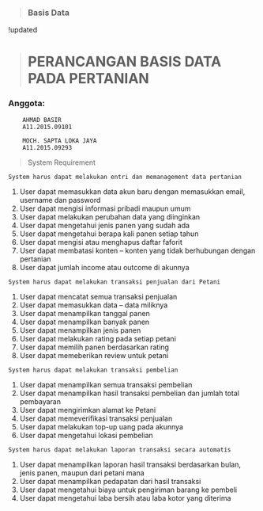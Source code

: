 >### Basis Data

!updated

># PERANCANGAN BASIS DATA PADA PERTANIAN

### Anggota:

```
	AHMAD BASIR
	A11.2015.09101
```
```
	MOCH. SAPTA LOKA JAYA 
	A11.2015.09293
```

>System Requirement

```System harus dapat melakukan entri dan memanagement data pertanian```
1. User dapat memasukkan data akun baru dengan memasukkan email, username dan password
2. User dapat mengisi informasi pribadi maupun umum
3. User dapat melakukan perubahan data yang diinginkan
4. User dapat mengetahui jenis panen yang sudah ada
5. User dapat mengetahui berapa kali panen setiap tahun
6. User dapat mengisi atau menghapus daftar faforit
7. User dapat membatasi konten – konten yang tidak berhubungan dengan pertanian
8. User dapat jumlah income atau outcome di akunnya

```System harus dapat melakukan transaksi penjualan dari Petani```
1. User dapat mencatat semua transaksi penjualan
2. User dapat memasukkan data – data miliknya
3. User dapat menampilkan tanggal panen
4. User dapat menampilkan banyak panen
5. User dapat menampilkan jenis panen
6. User dapat melakukan rating pada setiap petani
7. User dapat memilih panen berdasarkan rating
8. User dapat memeberikan review untuk petani

```System harus dapat melakukan transaksi pembelian```
1. User dapat menampilkan semua transaksi pembelian
2. User dapat menampilkan hasil transaksi pembelian dan jumlah total pembayaran
3. User dapat mengirimkan alamat ke Petani
4. User dapat memeverifikasi transaksi penjualan
5. User dapat melakukan top-up uang pada akunnya
6. User dapat mengetahui lokasi pembelian

```System harus dapat melakukan laporan transaksi secara automatis```
1. User dapat menampilkan laporan hasil transaksi berdasarkan bulan, jenis panen, maupun dari petani mana
2. User dapat menampilkan pedapatan dari hasil transaksi
3. User dapat mengetahui biaya untuk pengiriman barang ke pembeli
4. User dapat mengetahui laba bersih atau laba kotor yang diterima